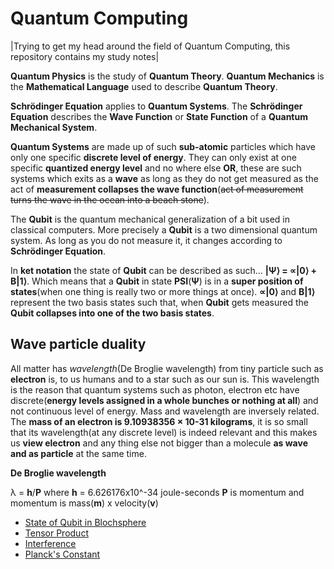 # Quantum Computing

|Trying to get my head around the field of Quantum Computing, this repository contains my study notes|

**Quantum Physics** is the study of **Quantum Theory**. **Quantum Mechanics** is the **Mathematical Language** used to describe **Quantum Theory**.

**Schrödinger Equation** applies to **Quantum Systems**. The **Schrödinger Equation** describes the **Wave Function** or **State Function** of a **Quantum Mechanical System**.

**Quantum Systems** are made up of such **sub-atomic** particles which have only one specific **discrete level of energy**. They can only exist at one specific **quantized energy level** and no where else __OR__, these are such systems which exits as a **wave** as long as they do not get measured as the act of __measurement collapses the wave function__(~~act of measurement turns the wave in the ocean into a beach stone~~).

The **Qubit** is the quantum mechanical generalization of a bit used in classical computers. More precisely a **Qubit** is a two dimensional quantum system. As long as you do not measure it, it changes according to **Schrödinger Equation**.

In **ket notation** the state of **Qubit** can be described as such... **|Ψ⟩ = &prop;|0&rang; + &Beta;|1&rang;**. Which means that a **Qubit** in state **PSI**(**Ψ**) is in a **super position of states**(when one thing is really two or more things at once). **&prop;|0&rang;** and **&Beta;|1&rang;** represent the two basis states such that, when **Qubit** gets measured the **Qubit collapses into one of the two basis states**.

## Wave particle duality

All matter has *wavelength*(De Broglie wavelength) from tiny particle such as **electron** is, to us humans and to a star such as our sun is. This wavelength is the reason that quantum systems such as photon, electron etc have discrete(**energy levels assigned in a whole bunches or nothing at all**) and not continuous level of energy. Mass and wavelength are inversely related. The **mass of an electron is 9.10938356 × 10-31 kilograms**, it is so small that its wavelength(at any discrete level) is indeed relevant and this makes us **view electron** and any thing else not bigger than a molecule **as wave and as particle** at the same time. 

__De Broglie wavelength__

&lambda; = **h**/**P**
where **h** = 6.626176x10^-34 joule-seconds
**P** is momentum and momentum is mass(**m**) x velocity(**v**)

      
* [State of Qubit in Blochsphere](https://github.com/sohail/quantum-computing/blob/master/blochsphere.md)
* [Tensor Product](https://github.com/sohail/quantum-computing/blob/master/tensorproduct.md)
* [Interference](https://github.com/sohail/quantum-computing/blob/master/interference.md)
* [Planck's Constant](https://github.com/sohail/quantum-computing/blob/master/plancksconstant.md)  

